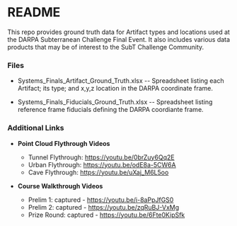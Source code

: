 # README #

This repo provides ground truth data for Artifact types and locations used at the DARPA Subterranean Challenge Final Event. It also includes various data products that may be of interest to the SubT Challenge Community.

### Files ###

* Systems_Finals_Artifact_Ground_Truth.xlsx -- Spreadsheet listing each Artifact; its type; and x,y,z location in the DARPA coordinate frame.

* Systems_Finals_Fiducials_Ground_Truth.xlsx -- Spreadsheet listing reference frame fiducials defining the DARPA coordiante frame.

### Additional Links ###

* **Point Cloud Flythrough Videos**
  * Tunnel Flythrough: https://youtu.be/0brZuy6Qq2E
  * Urban Flythrough: https://youtu.be/odE8a-5CW6A
  * Cave Flythrough: https://youtu.be/uXaj_M6L5oo

* **Course Walkthrough Videos**
  * Prelim 1: captured - https://youtu.be/i-8aPpJfGS0
  * Prelim 2: captured - https://youtu.be/zqRuBJ-VxMg
  * Prize Round: captured - https://youtu.be/6Fte0KipSfk 


